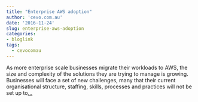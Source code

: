 ```yaml
---
title: "Enterprise AWS adoption"
author: 'cevo.com.au'
date: '2016-11-24'
slug: enterprise-aws-adoption
categories:
- bloglink
tags:
  - cevocomau
---
```


As more enterprise scale businesses migrate their workloads to AWS, the size and complexity of the solutions they are trying to manage is growing. Businesses will face a set of new challenges, many that their current organisational structure, staffing, skills, processes and practices will not be set up to[... <i class="fas fa-external-link-alt"></i>](https://cevo.com.au/enterprise/2016/11/24/enterprise-aws.html)

